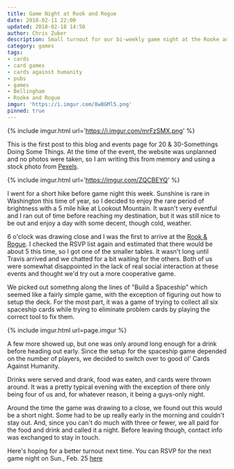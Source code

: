 ```yaml
---
title: Game Night at Rook and Rogue
date: 2018-02-11 22:00
updated: 2018-02-18 14:50
author: Chris Zuber
description: Small turnout for our bi-weekly game night at the Rooke and Rogue
category: games
tags:
- cards
- card games
- cards against humanity
- pubs
- games
- Bellingham
- Rooke and Rogue
imgur: 'https://i.imgur.com/8wBGMl5.png'
pinned: true
---
```

{% include imgur.html url='https://i.imgur.com/mrFzSMX.png' %}

This is the first post to this blog and events page for 20 & 30-Somethings Doing Some Things.
At the time of the event, the website was unplanned and no photos were taken, so
I am writing this from memory and using a stock photo from [Pexels](https://www.pexels.com/).

{% include imgur.html url='https://imgur.com/ZQCBEYQ' %}

I went for a short hike before game night this week. Sunshine is rare in Washington
this time of year, so I decided to enjoy the rare period of brightness with a 5
mile hike at Lookout Mountain. It wasn't very eventful and I ran out of time before
reaching my destination, but it was still nice to be out and enjoy a day with
some decent, though cold, weather.

6 o'clock was drawing close and I was the first to arrive at the [Rook & Rogue](https://www.rookandrogue.com/).
I checked the RSVP list again and estimated that there would be about 5 this time,
so I got one of the smaller tables. It wasn't long until Travis arrived and we
chatted for a bit waiting for the others. Both of us were somewhat disappointed
in the lack of real social interaction at these events and thought we'd try
out a more cooperative game.

We picked out somethng along the lines of "Build a Spaceship" which seemed like
a fairly simple game, with the exception of figuring out how to setup the deck.
For the most part, it was a game of trying to collect all six spaceship cards
while trying to eliminate problem cards by playing the correct tool to fix them.

{% include imgur.html url=page.imgur %}

A few more showed up, but one was only around long enough for a drink before
heading out early. Since the setup for the spaceship game depended on the number
of players, we decided to switch over to good ol' Cards Against Humanity.

Drinks were served and drank, food was eaten, and cards were thrown around. It was
a pretty typical evening with the exception of there only being four of us and,
for whatever reason, it being a guys-only night.

Around the time the game was drawing to a close, we found out this would be a
short night. Some had to be up really early in the morning and couldn't stay out.
And, since you can't do much with three or fewer, we all paid for the food and
drink and called it a night. Before leaving though, contact info was exchanged to
stay in touch.

Here's hoping for a better turnout next time. You can RSVP for the next game
night on <time datetime="2018-02-25">Sun., Feb. 25</time> [here](https://www.meetup.com/20-30-Somethings-Doing-Some-Things/events/247857268/)
